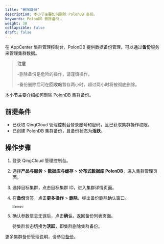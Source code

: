```yaml
---
title: "删除备份"
description: 本小节主要如何删除 PolonDB 备份。 
keywords: PolonDB 删除备份；
weight: 30
collapsible: false
draft: false
---
```




在 AppCenter 集群管理控制台，PolonDB 提供数据备份管理，可以通过**备份**服务来管理集群数据。

> **注意**
> 
> -删除备份是危险的操作，请谨慎操作。
> 
> -备份删除后可在**回收站**暂存两小时，超过两小时将被彻底删除。

本小节主要介绍如何删除 PolonDB 集群备份。

## 前提条件

- 已获取 QingCloud 管理控制台登录账号和密码，且已获取集群操作权限。
- 已创建 PolonDB 集群备份，且备份状态为**活跃**。

## 操作步骤

1. 登录 QingCloud 管理控制台。
2. 选择**产品与服务** > **数据库与缓存** > **分布式数据库 PolonDB**，进入集群管理页面。
3. 选择目标集群，点击目标集群 ID，进入集群详情页面。
4. 在**备份**页签，点击**更多操作** > **删除**，弹出备份删除确认窗口。

   <img src="../../../_images/backup_delete.png" alt="删除备份" style="zoom:50%;" />

5. 确认参数信息无误后，点击**确认**，返回备份列表页面。

   待集群状态切换为**活跃**，即集群删除集群备份。

更多集群备份管理说明，请参见[备份](../../../../../storage/backup/)。
